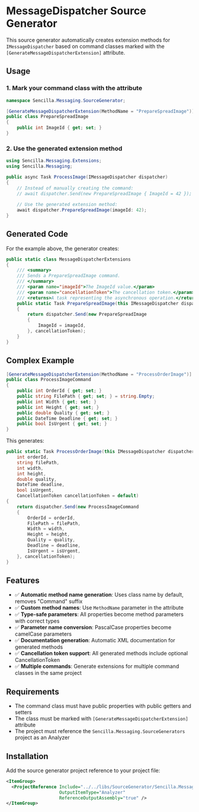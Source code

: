 # MessageDispatcher Source Generator

This source generator automatically creates extension methods for `IMessageDispatcher` based on command classes marked with the `[GenerateMessageDispatcherExtension]` attribute.

## Usage

### 1. Mark your command class with the attribute

```csharp
namespace Sencilla.Messaging.SourceGenerator;

[GenerateMessageDispatcherExtension(MethodName = "PrepareSpreadImage")]
public class PrepareSpreadImage
{
    public int ImageId { get; set; }
}
```

### 2. Use the generated extension method

```csharp
using Sencilla.Messaging.Extensions;
using Sencilla.Messaging;

public async Task ProcessImage(IMessageDispatcher dispatcher)
{
    // Instead of manually creating the command:
    // await dispatcher.Send(new PrepareSpreadImage { ImageId = 42 });
    
    // Use the generated extension method:
    await dispatcher.PrepareSpreadImage(imageId: 42);
}
```

## Generated Code

For the example above, the generator creates:

```csharp
public static class MessageDispatcherExtensions
{
    /// <summary>
    /// Sends a PrepareSpreadImage command.
    /// </summary>
    /// <param name="imageId">The ImageId value.</param>
    /// <param name="cancellationToken">The cancellation token.</param>
    /// <returns>A task representing the asynchronous operation.</returns>
    public static Task PrepareSpreadImage(this IMessageDispatcher dispatcher, int imageId, CancellationToken cancellationToken = default)
    {
        return dispatcher.Send(new PrepareSpreadImage
        {
            ImageId = imageId,
        }, cancellationToken);
    }
}
```

## Complex Example

```csharp
[GenerateMessageDispatcherExtension(MethodName = "ProcessOrderImage")]
public class ProcessImageCommand
{
    public int OrderId { get; set; }
    public string FilePath { get; set; } = string.Empty;
    public int Width { get; set; }
    public int Height { get; set; }
    public double Quality { get; set; }
    public DateTime Deadline { get; set; }
    public bool IsUrgent { get; set; }
}
```

This generates:

```csharp
public static Task ProcessOrderImage(this IMessageDispatcher dispatcher, 
    int orderId, 
    string filePath, 
    int width, 
    int height, 
    double quality, 
    DateTime deadline, 
    bool isUrgent, 
    CancellationToken cancellationToken = default)
{
    return dispatcher.Send(new ProcessImageCommand
    {
        OrderId = orderId,
        FilePath = filePath,
        Width = width,
        Height = height,
        Quality = quality,
        Deadline = deadline,
        IsUrgent = isUrgent,
    }, cancellationToken);
}
```

## Features

- ✅ **Automatic method name generation**: Uses class name by default, removes "Command" suffix
- ✅ **Custom method names**: Use `MethodName` parameter in the attribute
- ✅ **Type-safe parameters**: All properties become method parameters with correct types
- ✅ **Parameter name conversion**: PascalCase properties become camelCase parameters
- ✅ **Documentation generation**: Automatic XML documentation for generated methods
- ✅ **Cancellation token support**: All generated methods include optional CancellationToken
- ✅ **Multiple commands**: Generate extensions for multiple command classes in the same project

## Requirements

- The command class must have public properties with public getters and setters
- The class must be marked with `[GenerateMessageDispatcherExtension]` attribute
- The project must reference the `Sencilla.Messaging.SourceGenerators` project as an Analyzer

## Installation

Add the source generator project reference to your project file:

```xml
<ItemGroup>
  <ProjectReference Include="../../libs/SourceGenerator/Sencilla.Messaging.SourceGenerators.csproj" 
                    OutputItemType="Analyzer" 
                    ReferenceOutputAssembly="true" />
</ItemGroup>
```
